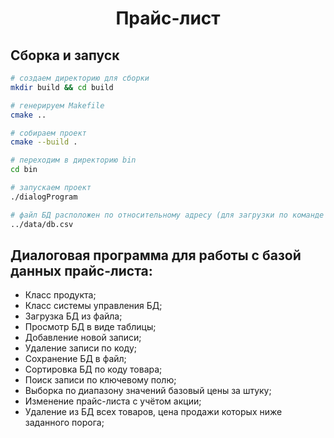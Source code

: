 <h1 align="center">
  Прайс-лист
</h1>

## Сборка и запуск

```bash
# создаем директорию для сборки
mkdir build && cd build

# генерируем Makefile
cmake ..

# собираем проект
cmake --build .

# переходим в директорию bin
cd bin

# запускаем проект 
./dialogProgram

# файл БД расположен по относительному адресу (для загрузки по команде 1)
../data/db.csv
```

## Диалоговая программа для работы с базой данных прайс-листа:
- Класс продукта;
- Класс системы управления БД;
- Загрузка БД из файла;
- Просмотр БД в виде таблицы;
- Добавление новой записи;
- Удаление записи по коду;
- Сохранение БД в файл;
- Сортировка БД по коду товара;
- Поиск записи по ключевому полю;
- Выборка по диапазону значений базовый цены за штуку;
- Изменение прайс-листа с учётом акции;
- Удаление из БД всех товаров, цена продажи которых ниже заданного порога; 



